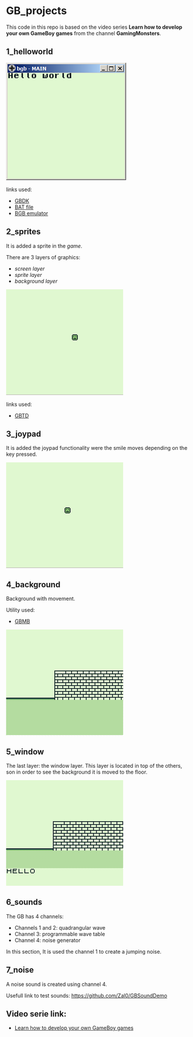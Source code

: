 # GB_projects

This code in this repo is based on the video series **Learn how to develop your own GameBoy games** from the channel **GamingMonsters**.



## 1_helloworld
![](img/1_helloworld.png "1_helloworld")

links used:
+ [GBDK](http://bit.ly/2BuCvsR) 
+ [BAT file](http://bit.ly/2QfD4Pp)
+ [BGB emulator](http://bgb.bircd.org/)


## 2_sprites 

It is added a sprite in the *game*.

There are 3 layers of graphics:
+ *screen layer*
+ *sprite layer*
+ *background layer*

![](img/2_sprites.gif "2_sprites")


links used:
+ [GBTD](http://www.devrs.com/gb/hmgd/gbtd.html)

## 3_joypad
It is added the joypad functionality were the smile moves depending on the key pressed.

![](img/3_joypad.gif "3_joypad")

## 4_background

Background with movement.

Utility used:
+ [GBMB](http://www.devrs.com/gb/hmgd/gbmb.html)

![](img/4_background.gif "4_background")

## 5_window
The last layer: the window layer. This layer is located in top of the others, son in order to see the background it is moved to the floor.


![](img/5_window.gif "5_window")


## 6_sounds
The GB has 4 channels:
+ Channels 1 and 2: quadrangular wave
+ Channel 3: programmable wave table
+ Channel 4: noise generator

In this section, It is used the channel 1 to create a jumping noise.

## 7_noise
A noise sound is created using channel 4.

Usefull link to test sounds:
https://github.com/Zal0/GBSoundDemo

## Video serie link:
+ [Learn how to develop your own GameBoy games](https://www.youtube.com/watch?v=HIsWR_jLdwo&list=PLeEj4c2zF7PaFv5MPYhNAkBGrkx4iPGJo)
